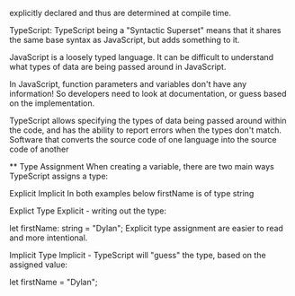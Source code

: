 
<!-- static types means -->
explicitly declared and thus are determined at compile time.

TypeScript:
TypeScript being a "Syntactic Superset" means that it shares the same base syntax as JavaScript, but adds something to it.

JavaScript is a loosely typed language. It can be difficult to understand what types of data are being passed around in JavaScript.

In JavaScript, function parameters and variables don't have any information! So developers need to look at documentation, or guess based on the implementation.

TypeScript allows specifying the types of data being passed around within the code, and has the ability to report errors when the types don't match.
Software that converts the source code of one language into the source code of another




** Type Assignment
When creating a variable, there are two main ways TypeScript assigns a type:

Explicit
Implicit
In both examples below firstName is of type string

Explict Type
Explicit - writing out the type:

let firstName: string = "Dylan";
Explicit type assignment are easier to read and more intentional.

Implicit Type
Implicit - TypeScript will "guess" the type, based on the assigned value:

let firstName = "Dylan";
